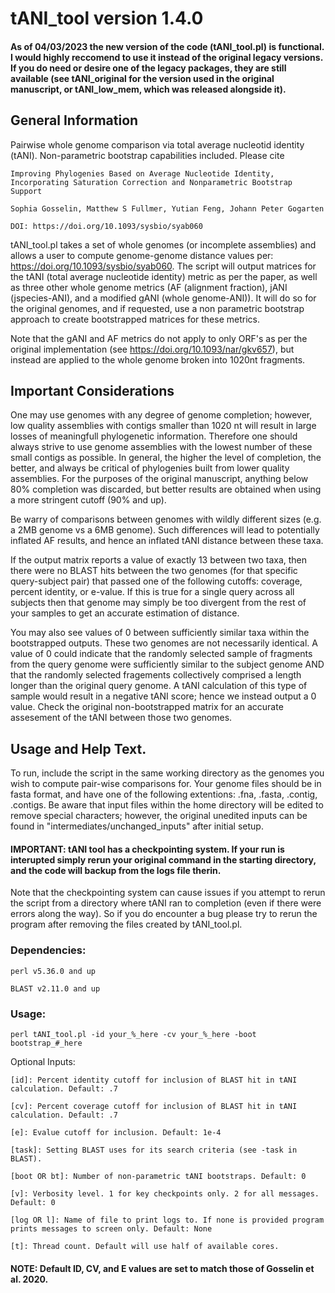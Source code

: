 # tANI_tool version 1.4.0

#### As of 04/03/2023 the new version of the code (tANI_tool.pl) is functional. I would highly reccomend to use it instead of the original legacy versions. If you do need or desire one of the legacy packages, they are still available (see tANI_original for the version used in the original manuscript, or tANI_low_mem, which was released alongside it). 

## General Information

Pairwise whole genome comparison via total average nucleotid identity (tANI). Non-parametric bootstrap capabilities included.
Please cite
	
	Improving Phylogenies Based on Average Nucleotide Identity, Incorporating Saturation Correction and Nonparametric Bootstrap Support
	
	Sophia Gosselin, Matthew S Fullmer, Yutian Feng, Johann Peter Gogarten
	
	DOI: https://doi.org/10.1093/sysbio/syab060


tANI_tool.pl takes a set of whole genomes (or incomplete assemblies) and allows a user to compute genome-genome distance values per: https://doi.org/10.1093/sysbio/syab060. The script will output matrices for the tANI (total average nucleotide identity) metric as per the paper, as well as three other whole genome metrics (AF (alignment fraction), jANI (jspecies-ANI), and a modified gANI (whole genome-ANI)). It will do so for the original genomes, and if requested, use a non parametric bootstrap approach to create bootstrapped matrices for these metrics.


Note that the gANI and AF metrics do not apply to only ORF's as per the original implementation (see https://doi.org/10.1093/nar/gkv657), but instead are applied to the whole genome broken into 1020nt fragments. 


## Important Considerations


One may use genomes with any degree of genome completion; however, low quality assemblies with contigs smaller than 1020 nt will result in large losses of meaningfull phylogenetic information. Therefore one should always strive to use genome assemblies with the lowest number of these small contigs as possible. In general, the higher the level of completion, the better, and always be critical of phylogenies built from lower quality assemblies. For the purposes of the original manuscript, anything below 80% completion was discarded, but better results are obtained when using a more stringent cutoff (90% and up).


Be warry of comparisons between genomes with wildly different sizes (e.g. a 2MB genome vs a 6MB genome). Such differences will lead to potentially inflated AF results, and hence an inflated tANI distance between these taxa.


If the output matrix reports a value of exactly 13 between two taxa, then there were no BLAST hits between the two genomes (for that specific query-subject pair) that passed one of the following cutoffs: coverage, percent identity, or e-value. If this is true for a single query across all subjects then that genome may simply be too divergent from the rest of your samples to get an accurate estimation of distance. 

You may also see values of 0 between sufficiently similar taxa within the bootstrapped outputs. These two genomes are not necessarily identical. A value of 0 could indicate that the randomly selected sample of fragments from the query genome were sufficiently similar to the subject genome AND that the randomly selected fragements collectively comprised a length longer than the original query genome. A tANI calculation of this type of sample would result in a negative tANI score; hence we instead output a 0 value. Check the original non-bootstrapped matrix for an accurate assesement of the tANI between those two genomes.  


## Usage and Help Text.


To run, include the script in the same working directory as the genomes you wish to compute pair-wise comparisons for. Your genome files should be in fasta format, and have one of the following extentions: .fna, .fasta, .contig, .contigs. Be aware that input files within the home directory will be edited to remove special characters; however, the original unedited inputs can be found in "intermediates/unchanged_inputs" after initial setup.

#### IMPORTANT: tANI tool has a checkpointing system. If your run is interupted simply rerun your original command in the starting directory, and the code will backup from the logs file therin.

Note that the checkpointing system can cause issues if you attempt to rerun the script from a directory where tANI ran to completion (even if there were errors along the way). So if you do encounter a bug please try to rerun the program after removing the files created by tANI_tool.pl.

### Dependencies:

	perl v5.36.0 and up
	
	BLAST v2.11.0 and up

### Usage:

	perl tANI_tool.pl -id your_%_here -cv your_%_here -boot bootstrap_#_here


Optional Inputs:

	[id]: Percent identity cutoff for inclusion of BLAST hit in tANI calculation. Default: .7

	[cv]: Percent coverage cutoff for inclusion of BLAST hit in tANI calculation. Default: .7

	[e]: Evalue cutoff for inclusion. Default: 1e-4

	[task]: Setting BLAST uses for its search criteria (see -task in BLAST).

	[boot OR bt]: Number of non-parametric tANI bootstraps. Default: 0

	[v]: Verbosity level. 1 for key checkpoints only. 2 for all messages. Default: 0

	[log OR l]: Name of file to print logs to. If none is provided program prints messages to screen only. Default: None

	[t]: Thread count. Default will use half of available cores.
	


#### NOTE: Default ID, CV, and E values are set to match those of Gosselin et al. 2020.
